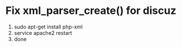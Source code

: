 # Fix xml_parser_create() for discuz
1. sudo apt-get install php-xml
2. service apache2 restart
3. done
